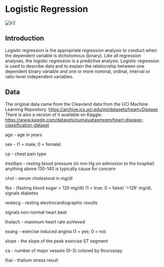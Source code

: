 # Logistic Regression
![lr2](https://user-images.githubusercontent.com/108134942/235529619-df512003-8c06-45e4-9752-1b6b6d918877.png)

## Introduction
Logistic regression is the appropriate regression analysis to conduct when the dependent variable is dichotomous (binary).  Like all regression analyses, the logistic regression is a predictive analysis.  Logistic regression is used to describe data and to explain the relationship between one dependent binary variable and one or more nominal, ordinal, interval or ratio-level independent variables.


## Data
The original data came from the Cleavland data from the UCI Machine Learning Repository. https://archive.ics.uci.edu/ml/datasets/heart+Disease
There is also a version of it available on Kaggle. https://www.kaggle.com/datasets/sumaiyatasmeem/heart-disease-classification-dataset


age - age in years

sex - (1 = male; 0 = female)

cp - chest pain type

trestbps - resting blood pressure (in mm Hg on admission to the hospital) anything above 130-140 is typically cause for concern

chol - serum cholestoral in mg/dl

fbs - (fasting blood sugar > 120 mg/dl) (1 = true; 0 = false)
'>126' mg/dL signals diabetes

restecg - resting electrocardiographic results


signals non-normal heart beat

thalach - maximum heart rate achieved

exang - exercise induced angina (1 = yes; 0 = no)

slope - the slope of the peak exercise ST segment


ca - number of major vessels (0-3) colored by flourosopy

thal - thalium stress result



